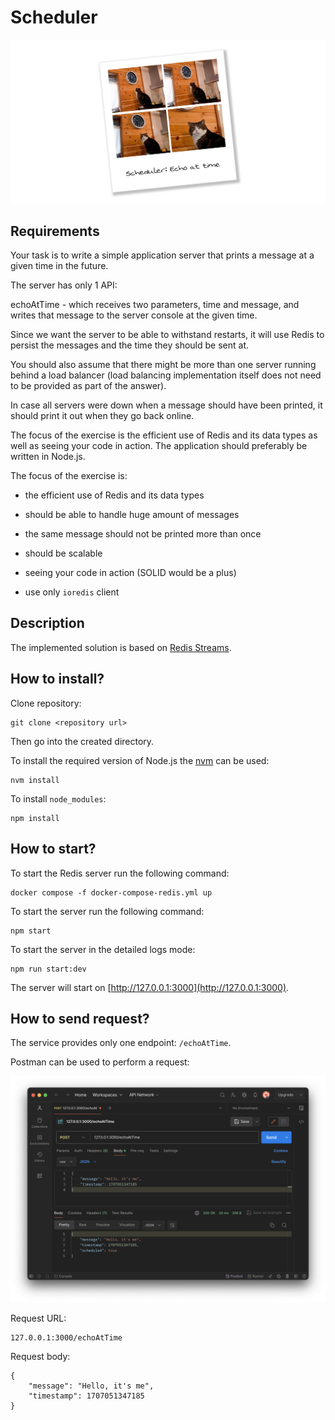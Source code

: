 # Scheduler

![Scheduler](images/scheduler.png)

## Requirements

Your task is to write a simple application server that prints a message at a given time in the future.

The server has only 1 API:

echoAtTime - which receives two parameters, time and message, and writes that message to the server console at the given time.

Since we want the server to be able to withstand restarts, it will use Redis to persist the messages and the time they should be sent at.

You should also assume that there might be more than one server running behind a load balancer (load balancing implementation itself does not need to be provided as part of the answer).

In case all servers were down when a message should have been printed, it should print it out when they go back online.

The focus of the exercise is the efficient use of Redis and its data types as well as seeing your code in action. The application should preferably be written in Node.js.

The focus of the exercise is:

-   the efficient use of Redis and its data types

-   should be able to handle huge amount of messages

-   the same message should not be printed more than once

-   should be scalable

-   seeing your code in action (SOLID would be a plus)

-   use only `ioredis` client

## Description

The implemented solution is based on [Redis Streams](https://redis.io/docs/data-types/streams/).

## How to install?

Clone repository:

```
git clone <repository url>
```

Then go into the created directory.

To install the required version of Node.js the [nvm](https://github.com/nvm-sh/nvm) can be used:

```
nvm install
```

To install `node_modules`:

```
npm install
```

## How to start?

To start the Redis server run the following command:

```
docker compose -f docker-compose-redis.yml up
```

To start the server run the following command:

```
npm start
```

To start the server in the detailed logs mode:

```
npm run start:dev
```

The server will start on [http://127.0.0.1:3000](http://127.0.0.1:3000).

## How to send request?

The service provides only one endpoint: `/echoAtTime`.

Postman can be used to perform a request:

![Postman](images/postman.png)

Request URL:

```
127.0.0.1:3000/echoAtTime
```

Request body:

```
{
    "message": "Hello, it's me",
    "timestamp": 1707051347185
}
```
